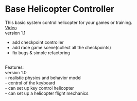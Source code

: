 # Base Helicopter Controller
This basic system control helicopter for your games or training.<br> 
<a href = "https://www.youtube.com/watch?v=MnXN8KpDpEk"> Video </a>
<br> 
version 1.1<br> 
- add checkpoint controller<br>
- add race game scene(collect all the checkpoints)<br>
- fix bugs & simple refactoring <br>
<br> 
Features:<br> 
version 1.0<br> 
- realistic physics and behavior model <br> 
- control of the keyboard<br> 
- can set up key control helicopter<br> 
- can set up a helicopter flight mechanics<br>
